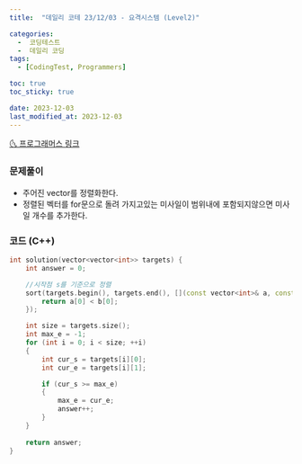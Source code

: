 ```yaml
---
title:  "데일리 코테 23/12/03 - 요격시스템 (Level2)" 

categories:
  -  코딩테스트
  -  데일리 코딩
tags:
  - [CodingTest, Programmers]

toc: true
toc_sticky: true

date: 2023-12-03
last_modified_at: 2023-12-03
---
```


[🌜 프로그래머스 링크](https://school.programmers.co.kr/learn/courses/30/lessons/181188)

### 문제풀이
- 주어진 vector를 정렬화한다.
- 정렬된 벡터를 for문으로 돌려 가지고있는 미사일이 범위내에 포함되지않으면 미사일 개수를 추가한다.


### 코드 (C++)
 
```cpp
int solution(vector<vector<int>> targets) {
    int answer = 0;

    //시작점 s를 기준으로 정렬
    sort(targets.begin(), targets.end(), [](const vector<int>& a, const vector<int>& b) {
        return a[0] < b[0];
    });

    int size = targets.size();
    int max_e = -1;
    for (int i = 0; i < size; ++i)
    {
        int cur_s = targets[i][0];
        int cur_e = targets[i][1];

        if (cur_s >= max_e)
        {
            max_e = cur_e;
            answer++;
        }
    }
    
    return answer;
}
```
